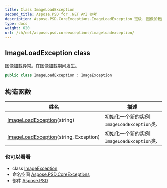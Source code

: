 ```yaml
---
title: Class ImageLoadException
second_title: Aspose.PSD for .NET API 参考
description: Aspose.PSD.CoreExceptions.ImageLoadException 班级. 图像加载异常在图像加载期间发生
type: docs
weight: 620
url: /zh/net/aspose.psd.coreexceptions/imageloadexception/
---
```

## ImageLoadException class

图像加载异常。在图像加载期间发生。

```csharp
public class ImageLoadException : ImageException
```

## 构造函数

| 姓名 | 描述 |
| --- | --- |
| [ImageLoadException](imageloadexception/#constructor)(string) | 初始化一个新的实例`ImageLoadException`类. |
| [ImageLoadException](imageloadexception/#constructor_1)(string, Exception) | 初始化一个新的实例`ImageLoadException`类. |

### 也可以看看

* class [ImageException](../imageexception/)
* 命名空间 [Aspose.PSD.CoreExceptions](../../aspose.psd.coreexceptions/)
* 部件 [Aspose.PSD](../../)



